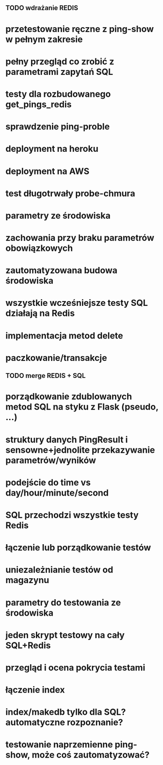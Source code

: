 ## TODO wdrażanie REDIS
# przetestowanie ręczne z ping-show w pełnym zakresie
# pełny przegląd co zrobić z parametrami zapytań SQL
# testy dla rozbudowanego get_pings_redis
# sprawdzenie ping-proble
# deployment na heroku
# deployment na AWS
# test długotrwały probe-chmura
# parametry ze środowiska
# zachowania przy braku parametrów obowiązkowych
# zautomatyzowana budowa środowiska
# wszystkie wcześniejsze testy SQL działają na Redis
# implementacja metod delete
# paczkowanie/transakcje

## TODO merge REDIS + SQL
# porządkowanie zdublowanych metod SQL na styku z Flask (pseudo, ...)
# struktury danych PingResult i sensowne+jednolite przekazywanie parametrów/wyników
# podejście do time vs day/hour/minute/second
# SQL przechodzi wszystkie testy Redis
# łączenie lub porządkowanie testów
# uniezależnianie testów od magazynu
# parametry do testowania ze środowiska
# jeden skrypt testowy na cały SQL+Redis
# przegląd i ocena pokrycia testami
# łączenie index
# index/makedb tylko dla SQL? automatyczne rozpoznanie?
# testowanie naprzemienne ping-show, może coś zautomatyzować?
